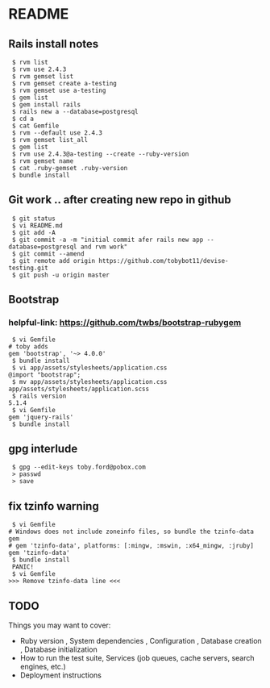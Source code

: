 # README

## Rails install notes

```
 $ rvm list
 $ rvm use 2.4.3
 $ rvm gemset list
 $ rvm gemset create a-testing
 $ rvm gemset use a-testing
 $ gem list
 $ gem install rails
 $ rails new a --database=postgresql
 $ cd a
 $ cat Gemfile
 $ rvm --default use 2.4.3
 $ rvm gemset list_all
 $ gem list
 $ rvm use 2.4.3@a-testing --create --ruby-version 
 $ rvm gemset name
 $ cat .ruby-gemset .ruby-version
 $ bundle install
```

## Git work .. after creating new repo in github
```
 $ git status
 $ vi README.md
 $ git add -A
 $ git commit -a -m "initial commit afer rails new app --database=postgresql and rvm work"
 $ git commit --amend
 $ git remote add origin https://github.com/tobybot11/devise-testing.git
 $ git push -u origin master
```

## Bootstrap
### helpful-link: https://github.com/twbs/bootstrap-rubygem
```
 $ vi Gemfile
# toby adds
gem 'bootstrap', '~> 4.0.0'
 $ bundle install
 $ vi app/assets/stylesheets/application.css
@import "bootstrap";
 $ mv app/assets/stylesheets/application.css app/assets/stylesheets/application.scss
 $ rails version
5.1.4
 $ vi Gemfile
gem 'jquery-rails'
 $ bundle install
```

## gpg interlude
```
 $ gpg --edit-keys toby.ford@pobox.com
 > passwd
 > save
```
## fix tzinfo warning

```
 $ vi Gemfile
# Windows does not include zoneinfo files, so bundle the tzinfo-data gem
# gem 'tzinfo-data', platforms: [:mingw, :mswin, :x64_mingw, :jruby]
gem 'tzinfo-data'
 $ bundle install
 PANIC!
 $ vi Gemfile
>>> Remove tzinfo-data line <<<
```

## TODO
Things you may want to cover:

* Ruby version , System dependencies , Configuration , Database creation , Database initialization
* How to run the test suite, Services (job queues, cache servers, search engines, etc.)
* Deployment instructions
